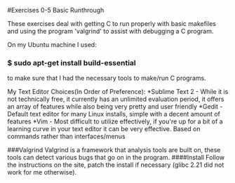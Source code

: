 #Exercises 0-5
Basic Runthrough

These exercises deal with getting C to run properly with basic makefiles and using the program 'valgrind' to assist with debugging a C program.

On my Ubuntu machine I used:
###	$ sudo apt-get install build-essential
to make sure that I had the necessary tools to make/run C programs.

My Text Editor Choices(In Order of Preference):
*Sublime Text 2 - While it is not technically free, it currently has an unlimited evaluation period, it offers an array of features while also being very pretty and user friendly
*Gedit - Default text editor for many Linux installs, simple with a decent amount of features
*Vim - Most difficult to utilize effectively, if you're up for a bit of a learning curve in your text editor it can be very effective. Based on commands rather than interfaces/menus

###Valgrind
Valgrind is a framework that analysis tools are built on, these tools can detect various bugs that go on in the program.
####Install
Follow the instructions on the site, patch the install if necessary (glibc 2.21 did not work for me otherwise).


